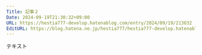 ```yaml
---
Title: 記事２
Date: 2024-09-19T21:30:32+09:00
URL: https://hestia777-develop.hatenablog.com/entry/2024/09/19/213032
EditURL: https://blog.hatena.ne.jp/hestia777/hestia777-develop.hatenablog.com/atom/entry/6802340630907660328
---
```


テキスト
